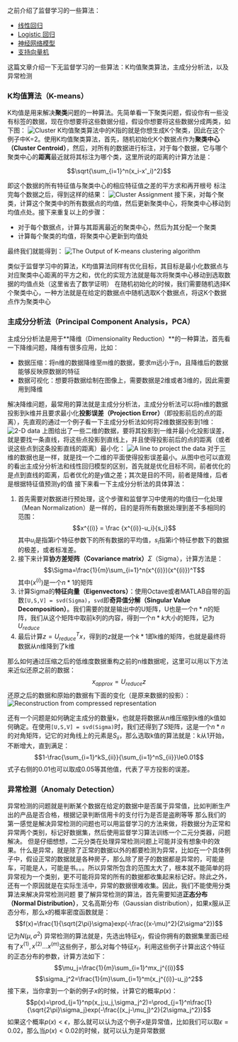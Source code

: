 之前介绍了监督学习的一些算法：
- [线性回归](https://www.jianshu.com/p/258a12d263d0)
- [Logistic 回归](https://www.jianshu.com/p/d5491293bcaf)
- [神经网络模型](https://www.jianshu.com/p/0c5ad8a172d1)
- [支持向量机](https://www.jianshu.com/p/97dbe02c5797)

这篇文章介绍一下无监督学习的一些算法：K均值聚类算法，主成分分析法，以及异常检测

### K均值算法（K-means）
K均值是用来解决**聚类**问题的一种算法。先简单看一下聚类问题，假设你有一些没有标签的数据，现在你想要将这些数据分组，假设你想要将这些数据分成两类，如下图：
![Cluster](https://upload-images.jianshu.io/upload_images/10634927-18c35f9a1864ae2c.jpg?imageMogr2/auto-orient/strip%7CimageView2/2/w/1240)
K均值聚类算法中的K指的就是你想生成K个聚类，因此在这个例子中K=2。使用K均值聚类算法，首先，随机初始化K个数据点作为**聚类中心（Cluster Centroid）**，然后，对所有的数据进行标注，对于每个数据，它与哪个聚类中心的**距离**最近就将其标注为哪个类，这里所说的距离的计算方法是：

$$\sqrt{\sum_{i=1}^n(x_i-x'_i)^2}$$

即这个数据的所有特征值与聚类中心的相应特征值之差的平方求和再开根号
标注完每个数据之后，得到这样的结果：
![Cluster Assignment](https://upload-images.jianshu.io/upload_images/10634927-503ef4be9b5de4e5.png?imageMogr2/auto-orient/strip%7CimageView2/2/w/1240)
接下来，对每个聚类，计算这个聚类中的所有数据点的均值，然后更新聚类中心，将聚类中心移动到均值点处。接下来重复以上的步骤：
- 对于每个数据点，计算与其距离最近的聚类中心，然后为其分配一个聚类
- 计算每个聚类的均值，将聚类中心更新到均值处

最终我们就能得到：
![The Output of K-means clustering algorithm](https://upload-images.jianshu.io/upload_images/10634927-3d27cdd0073120e0.png?imageMogr2/auto-orient/strip%7CimageView2/2/w/1240)

类似于监督学习中的算法，K均值算法同样有优化目标，其目标是最小化数据点与对应聚类中心距离的平方之和，优化的实现方法就是每次将聚类中心移动到选取数据的均值点处（这里省去了数学证明）
在随机初始化的时候，我们需要随机选择K个聚类中心，一种方法就是在给定的数据点中随机选取K个数据点，将这K个数据点作为聚类中心

### 主成分分析法（Principal Component Analysis，PCA）
主成分分析法是用于**降维（Dimensionality Reduction）**的一种算法，首先看一下降维问题，降维有很多应用，比如：
- 数据压缩：将n维的数据降维至m维的数据，要求m远小于n，且降维后的数据能够反映原数据的特征
- 数据可视化：想要将数据绘制在图像上，需要数据是2维或者3维的，因此需要用到降维

解决降维问题，最常用的算法就是主成分分析法，主成分分析法可以将n维的数据投影到k维并且要求最小化**投影误差（Projection Error）**（即投影前后的点的距离），先直观的通过一个例子看一下主成分分析法如何将2维数据投影到1维：
![2-D data](https://upload-images.jianshu.io/upload_images/10634927-343d6caa61648a35.png?imageMogr2/auto-orient/strip%7CimageView2/2/w/1240)
上图给出了一些二维的数据，要将其投影到一维并最小化投影误差，就是要找一条直线，将这些点投影到直线上，并且使得投影前后的点的距离（或者说这些点到这条投影直线的距离）最小化：
![A line to project the data](https://upload-images.jianshu.io/upload_images/10634927-2935a8912ccef966.png?imageMogr2/auto-orient/strip%7CimageView2/2/w/1240)
对于三维的数据也是一样，就是找一个二维的平面使得投影误差最小。从图中也可以直观的看出主成分分析法和线性回归模型的区别，首先就是优化目标不同，前者优化的是点到直线的距离，后者优化的是y值之差；其次是目的不同，前者是降维，后者是根据特征值预测y的值
接下来看一下主成分分析法的具体算法：
1. 首先需要对数据进行预处理，这个步骤和监督学习中使用的均值归一化处理（Mean Normalization）是一样的，目的是将所有数据处理到差不多相同的范围：
$$x^{(i)} = \frac {x^{(i)}-u_i}{s_i}$$
其中$u_i$是指第i个特征参数下的所有数据的平均值，$s_i$指第i个特征参数下的数据的极差，或者标准差。
2. 接下来计算**协方差矩阵（Covariance matrix）**$\Sigma$（Sigma），计算方法是：
$$\Sigma=\frac{1}{m}\sum_{i=1}^n(x^{(i)})(x^{(i)})^T$$
其中$(x^{(i)})$是一个$n*1$的矩阵
3. 计算Sigma的**特征向量（Eigenvectors）**：使用Octave或者MATLAB自带的函数```[U,S,V] = svd(Sigma)```，```svd```即**奇异值分解（Singular Value Decomposition）**。我们需要的就是输出中的U矩阵，U也是一个$n*n$的矩阵，我们从这个矩阵中取前k列的内容，得到一个$n*k$大小的矩阵，记为$U_{reduce}$
4. 最后计算$z=U_{reduce}^Tx$，得到的$z$就是一个$k*1$即k维的矩阵，也就是最终将数据从n维降到了k维

那么如何通过压缩之后的低维度数据重构之前的n维数据呢，这里可以用以下方法来近似还原之前的数据：
$$x_{approx}=U_{reduce}z$$
还原之后的数据和原始的数据有下面的变化（是原来数据的投影）：
![Reconstruction from compressed representation](https://upload-images.jianshu.io/upload_images/10634927-7869e1bc34d9a2fa.png?imageMogr2/auto-orient/strip%7CimageView2/2/w/1240)

还有一个问题是如何确定主成分的数量k，也就是将数据从n维压缩到k维的k值如何确定。在使用```[U,S,V] = svd(Sigma)```时，我们还得到了$S$矩阵，这是一个$n*n$的对角矩阵，记它的对角线上的元素是$S_{ii}$，那么选取k值的算法就是：k从1开始，不断增大，直到满足：
$$1-\frac{\sum_{i=1}^kS_{ii}}{\sum_{i=1}^nS_{ii}}\le0.01$$
式子右侧的0.01也可以取成0.05等其他值，代表了平方投影的误差。

### 异常检测（Anomaly Detection）
异常检测的问题就是判断某个数据在给定的数据中是否属于异常值，比如判断生产出的产品是否合格，根据记录判断信用卡的支付行为是否是盗刷等等
那么我们的第一感觉是解决异常检测的问题也可以用监督学习的方法来做，将数据分为正常和异常两个类别，标记好数据集，然后使用监督学习算法训练一个二元分类器，问题解决。
但是仔细想想，二元分类在处理异常检测问题上可能并没有想象中的效果。什么是异常，就是除了正常的数据以外的都要检测为异常，比如在一个具体例子中，假设正常的数据就是各种房子，那么除了房子的数据都是异常的，可能是车，可能是人，可能是书。。。所以异常所包含的范围太大了，根本就不能简单的将异常视为一个类别，更不可能将异常的所有的数据都收集起来标记好。除此之外，还有一个原因就是在实际生活中，异常的数据很难收集。因此，我们不能使用分类算法来解决异常检测问题
要了解异常检测的算法，首先需要知道**正态分布（Normal Distribution）**，又名高斯分布（Gaussian distribution），如果x服从正态分布，那么x的概率密度函数就是：
$$f(x)=\frac{1}{\sqrt{2\pi}\sigma}exp(-\frac{(x-\mu)^2}{2\sigma^2})$$
记为$N(\mu,\sigma^2)$
异常检测的算法就是，先选出特征$x_j$，假设你拥有的数据集里面已经有了${x^{(1)},x^{(2)}}...x^{(m)}$这些例子，那么对每个特征$x_j$，利用这些例子计算出这个特征的正态分布的参数，计算方法如下：
$$\mu_j=\frac{1}{m}\sum_{i=1}^mx_j^{(i)}$$
$$\sigma_j^2=\frac{1}{m}\sum_{i=1}^m(x_j^{(i)}-u_j)^2$$
接下来，当你拿到一个新的例子$x$的时候，计算它的概率$p(x)$：
$$p(x)=\prod_{j=1}^np(x_j;u_j,\sigma_j^2)=\prod_{j=1}^n\frac{1}{\sqrt{2\pi}\sigma_j}exp(-\frac{(x_j-\mu_j)^2}{2\sigma_j^2})$$
如果这个概率$p(x)<\epsilon$，那么就可以认为这个例子$x$是异常值，比如我们可以取$\epsilon=0.02$，那么当$p(x)<0.02$的时候，就可以认为是异常数据
